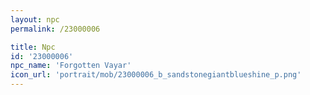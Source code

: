 ```yaml
---
layout: npc
permalink: /23000006

title: Npc
id: '23000006'
npc_name: 'Forgotten Vayar'
icon_url: 'portrait/mob/23000006_b_sandstonegiantblueshine_p.png'
---
```

